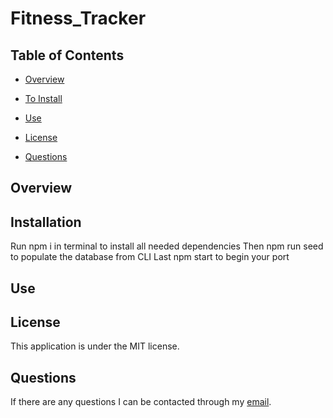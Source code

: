 # Fitness_Tracker

## Table of Contents

* [Overview](#overview)

* [To Install](#installation)

* [Use](#use)

* [License](#license)

* [Questions](#questions)

## Overview

## Installation

Run npm i in terminal to install all needed dependencies
Then npm run seed to populate the database from CLI
Last npm start to begin your port

## Use

## License
This application is under the MIT license.

## Questions
If there are any questions I can be contacted through my [email](tloyzelle@gmail.com).
